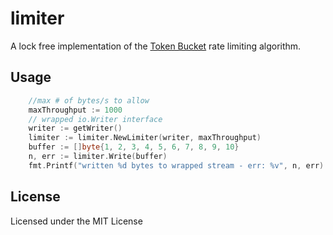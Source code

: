 # limiter

A lock free implementation of the [Token Bucket](https://en.wikipedia.org/wiki/Token_bucket) rate limiting algorithm.

## Usage

```go
    //max # of bytes/s to allow
	maxThroughput := 1000
	// wrapped io.Writer interface
	writer := getWriter()	
	limiter := limiter.NewLimiter(writer, maxThroughput)
	buffer := []byte{1, 2, 3, 4, 5, 6, 7, 8, 9, 10}
	n, err := limiter.Write(buffer)
	fmt.Printf("written %d bytes to wrapped stream - err: %v", n, err)
```

## License

Licensed under the MIT License